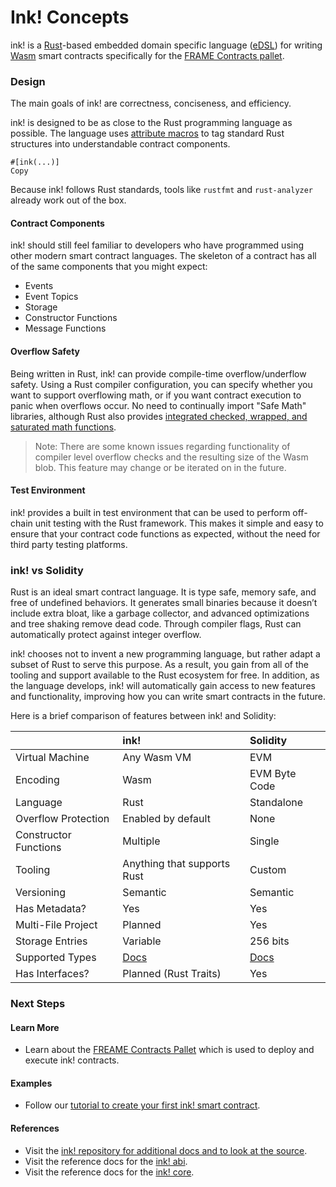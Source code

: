 # Ink! Concepts

ink! is a [Rust](https://www.rust-lang.org/)-based embedded domain specific language \([eDSL](https://wiki.haskell.org/Embedded_domain_specific_language)\) for writing [Wasm](https://webassembly.org/) smart contracts specifically for the [FRAME Contracts pallet](contracts-pallet.md).

### Design

The main goals of ink! are correctness, conciseness, and efficiency.

ink! is designed to be as close to the Rust programming language as possible. The language uses [attribute macros](https://doc.rust-lang.org/reference/procedural-macros.html#attribute-macros) to tag standard Rust structures into understandable contract components.

```text
#[ink(...)]
Copy
```

Because ink! follows Rust standards, tools like `rustfmt` and `rust-analyzer` already work out of the box.

#### Contract Components

ink! should still feel familiar to developers who have programmed using other modern smart contract languages. The skeleton of a contract has all of the same components that you might expect:

* Events
* Event Topics
* Storage
* Constructor Functions
* Message Functions

#### Overflow Safety

Being written in Rust, ink! can provide compile-time overflow/underflow safety. Using a Rust compiler configuration, you can specify whether you want to support overflowing math, or if you want contract execution to panic when overflows occur. No need to continually import "Safe Math" libraries, although Rust also provides [integrated checked, wrapped, and saturated math functions](https://doc.rust-lang.org/std/primitive.u32.html).

> Note: There are some known issues regarding functionality of compiler level overflow checks and the resulting size of the Wasm blob. This feature may change or be iterated on in the future.

#### Test Environment

ink! provides a built in test environment that can be used to perform off-chain unit testing with the Rust framework. This makes it simple and easy to ensure that your contract code functions as expected, without the need for third party testing platforms.

### ink! vs Solidity

Rust is an ideal smart contract language. It is type safe, memory safe, and free of undefined behaviors. It generates small binaries because it doesn’t include extra bloat, like a garbage collector, and advanced optimizations and tree shaking remove dead code. Through compiler flags, Rust can automatically protect against integer overflow.

ink! chooses not to invent a new programming language, but rather adapt a subset of Rust to serve this purpose. As a result, you gain from all of the tooling and support available to the Rust ecosystem for free. In addition, as the language develops, ink! will automatically gain access to new features and functionality, improving how you can write smart contracts in the future.

Here is a brief comparison of features between ink! and Solidity:

|  | ink! | Solidity |
| :--- | :--- | :--- |
| Virtual Machine | Any Wasm VM | EVM |
| Encoding | Wasm | EVM Byte Code |
| Language | Rust | Standalone |
| Overflow Protection | Enabled by default | None |
| Constructor Functions | Multiple | Single |
| Tooling | Anything that supports Rust | Custom |
| Versioning | Semantic | Semantic |
| Has Metadata? | Yes | Yes |
| Multi-File Project | Planned | Yes |
| Storage Entries | Variable | 256 bits |
| Supported Types | [Docs](scale-codec.md) | [Docs](https://solidity.readthedocs.io/en/latest/types.html) |
| Has Interfaces? | Planned \(Rust Traits\) | Yes |

### Next Steps

#### Learn More

* Learn about the [FREAME Contracts Pallet](https://docs.rs/pallet-contracts) which is used to deploy and execute ink! contracts.

#### Examples

* Follow our [tutorial to create your first ink! smart contract](example/create-your-first-ink-smart-contract/).

#### References

* Visit the [ink! repository for additional docs and to look at the source](https://github.com/paritytech/ink).
* Visit the reference docs for the [ink! abi](https://paritytech.github.io/ink/ink_abi/).
* Visit the reference docs for the [ink! core](https://paritytech.github.io/ink/ink_core/).

